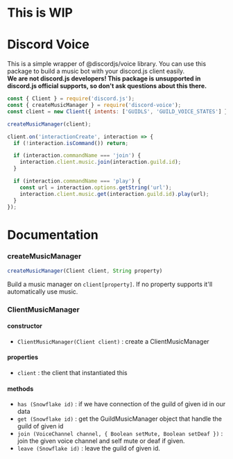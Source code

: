 # This is WIP
# Discord Voice
This is a simple wrapper of @discordjs/voice library. You can use this package to build a music bot with your discord.js client easily.   
**We are not discord.js developers! This package is unsupported in discord.js official supports, so don't ask questions about this there.**
```js
const { Client } = require('discord.js');
const { createMusicManager } = require('discord-voice');
const client = new Client({ intents: ['GUIDLS', 'GUILD_VOICE_STATES'] });

createMusicManager(client);

client.on('interactionCreate', interaction => {
  if (!interaction.isCommand()) return;

  if (interaction.commandName === 'join') {
    interaction.client.music.join(interaction.guild.id);
  }

  if (interaction.commandName === 'play') {
    const url = interaction.options.getString('url');
    interaction.client.music.get(interaction.guild.id).play(url);
  }
});
```

# Documentation
### createMusicManager
```js
createMusicManager(Client client, String property)
```
Build a music manager on `client[property]`. If no property supports it'll automatically use music.

### ClientMusicManager
#### constructor
- `ClientMusicManager(Client client)` : create a ClientMusicManager

#### properties
- `client` : the client that instantiated this

#### methods
- `has (Snowflake id)` : if we have connection of the guild of given id in our data
- `get (Snowflake id)` : get the GuildMusicManager object that handle the guild of given id
- `join (VoiceChannel channel, { Boolean setMute, Boolean setDeaf })` : join the given voice channel and self mute or deaf if given.
- `leave (Snowflake id)` : leave the guild of given id.
